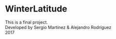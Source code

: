 # WinterLatitude
This is a final project.
<br>Developed by Sergio Martínez & Alejandro Rodríguez
<br>2017

